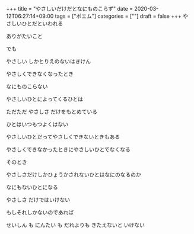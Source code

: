 +++
title = "やさしいだけだとなにものこらず"
date = 2020-03-12T06:27:14+09:00
tags = ["ポエム"]
categories = [""]
draft = false
+++
やさしいひとだといわれる

ありがたいこと

でも

やさしい しかとりえのないはきけん

やさしくできなくなったとき

なにものこらない

やさしいひとによってくるひとは

ただただ やさしさ だけをもとめている

ひとはいつもつよくはない

やさしいひとだってやさしくできないときもある

やさしくできなかったときにやさしいひとでなくなる

そのとき

やさしさだけしかひょうかされないひとはなにのなるのか

なにもないひとになる

やさしさ だけではいけない

もしそれしかないのであれば

せいしん  も  にんたい も  だれよりも きたえないと  いけない

